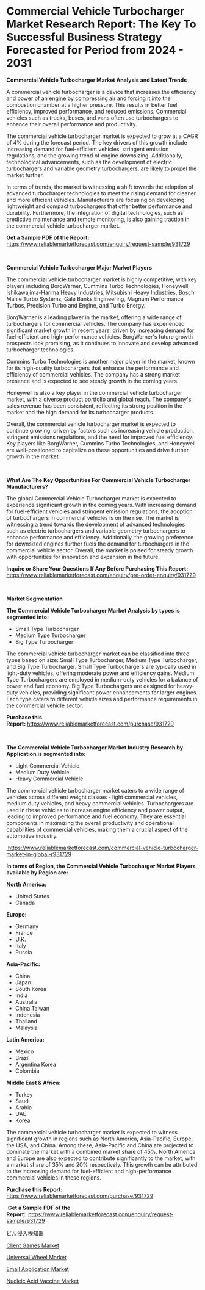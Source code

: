 <p><h1>Commercial Vehicle Turbocharger Market Research Report: The Key To Successful Business Strategy Forecasted for Period from 2024 - 2031</h1></p><p><strong>Commercial Vehicle Turbocharger Market Analysis and Latest Trends</strong></p>
<p><p>A commercial vehicle turbocharger is a device that increases the efficiency and power of an engine by compressing air and forcing it into the combustion chamber at a higher pressure. This results in better fuel efficiency, improved performance, and reduced emissions. Commercial vehicles such as trucks, buses, and vans often use turbochargers to enhance their overall performance and productivity.</p><p>The commercial vehicle turbocharger market is expected to grow at a CAGR of 4% during the forecast period. The key drivers of this growth include increasing demand for fuel-efficient vehicles, stringent emission regulations, and the growing trend of engine downsizing. Additionally, technological advancements, such as the development of electric turbochargers and variable geometry turbochargers, are likely to propel the market further.</p><p>In terms of trends, the market is witnessing a shift towards the adoption of advanced turbocharger technologies to meet the rising demand for cleaner and more efficient vehicles. Manufacturers are focusing on developing lightweight and compact turbochargers that offer better performance and durability. Furthermore, the integration of digital technologies, such as predictive maintenance and remote monitoring, is also gaining traction in the commercial vehicle turbocharger market.</p></p>
<p><strong>Get a Sample PDF of the Report:&nbsp;</strong> <a href="https://www.reliablemarketforecast.com/enquiry/request-sample/931729">https://www.reliablemarketforecast.com/enquiry/request-sample/931729</a></p>
<p>&nbsp;</p>
<p><strong>Commercial Vehicle Turbocharger Major Market Players</strong></p>
<p><p>The commercial vehicle turbocharger market is highly competitive, with key players including BorgWarner, Cummins Turbo Technologies, Honeywell, Ishikawajima-Harima Heavy Industries, Mitsubishi Heavy Industries, Bosch Mahle Turbo Systems, Gale Banks Engineering, Magnum Performance Turbos, Precision Turbo and Engine, and Turbo Energy.</p><p>BorgWarner is a leading player in the market, offering a wide range of turbochargers for commercial vehicles. The company has experienced significant market growth in recent years, driven by increasing demand for fuel-efficient and high-performance vehicles. BorgWarner's future growth prospects look promising, as it continues to innovate and develop advanced turbocharger technologies.</p><p>Cummins Turbo Technologies is another major player in the market, known for its high-quality turbochargers that enhance the performance and efficiency of commercial vehicles. The company has a strong market presence and is expected to see steady growth in the coming years.</p><p>Honeywell is also a key player in the commercial vehicle turbocharger market, with a diverse product portfolio and global reach. The company's sales revenue has been consistent, reflecting its strong position in the market and the high demand for its turbocharger products.</p><p>Overall, the commercial vehicle turbocharger market is expected to continue growing, driven by factors such as increasing vehicle production, stringent emissions regulations, and the need for improved fuel efficiency. Key players like BorgWarner, Cummins Turbo Technologies, and Honeywell are well-positioned to capitalize on these opportunities and drive further growth in the market.</p></p>
<p>&nbsp;</p>
<p><strong>What Are The Key Opportunities For Commercial Vehicle Turbocharger Manufacturers?</strong></p>
<p><p>The global Commercial Vehicle Turbocharger market is expected to experience significant growth in the coming years. With increasing demand for fuel-efficient vehicles and stringent emission regulations, the adoption of turbochargers in commercial vehicles is on the rise. The market is witnessing a trend towards the development of advanced technologies such as electric turbochargers and variable geometry turbochargers to enhance performance and efficiency. Additionally, the growing preference for downsized engines further fuels the demand for turbochargers in the commercial vehicle sector. Overall, the market is poised for steady growth with opportunities for innovation and expansion in the future.</p></p>
<p><strong>Inquire or Share Your Questions If Any Before Purchasing This Report:</strong> <a href="https://www.reliablemarketforecast.com/enquiry/pre-order-enquiry/931729">https://www.reliablemarketforecast.com/enquiry/pre-order-enquiry/931729</a></p>
<p>&nbsp;</p>
<p><strong>Market Segmentation</strong></p>
<p><strong>The Commercial Vehicle Turbocharger Market Analysis by types is segmented into:</strong></p>
<p><ul><li>Small Type Turbocharger</li><li>Medium Type Turbocharger</li><li>Big Type Turbocharger</li></ul></p>
<p><p>The commercial vehicle turbocharger market can be classified into three types based on size: Small Type Turbocharger, Medium Type Turbocharger, and Big Type Turbocharger. Small Type Turbochargers are typically used in light-duty vehicles, offering moderate power and efficiency gains. Medium Type Turbochargers are employed in medium-duty vehicles for a balance of power and fuel economy. Big Type Turbochargers are designed for heavy-duty vehicles, providing significant power enhancements for larger engines. Each type caters to different vehicle sizes and performance requirements in the commercial vehicle sector.</p></p>
<p><strong>Purchase this Report:&nbsp;</strong><a href="https://www.reliablemarketforecast.com/purchase/931729">https://www.reliablemarketforecast.com/purchase/931729</a></p>
<p>&nbsp;</p>
<p><strong>The Commercial Vehicle Turbocharger Market Industry Research by Application is segmented into:</strong></p>
<p><ul><li>Light Commercial Vehicle</li><li>Medium Duty Vehicle</li><li>Heavy Commercial Vehicle</li></ul></p>
<p><p>The commercial vehicle turbocharger market caters to a wide range of vehicles across different weight classes - light commercial vehicles, medium duty vehicles, and heavy commercial vehicles. Turbochargers are used in these vehicles to increase engine efficiency and power output, leading to improved performance and fuel economy. They are essential components in maximizing the overall productivity and operational capabilities of commercial vehicles, making them a crucial aspect of the automotive industry.</p></p>
<p><a href="https://www.reliablemarketforecast.com/commercial-vehicle-turbocharger-market-in-global-r931729">&nbsp;https://www.reliablemarketforecast.com/commercial-vehicle-turbocharger-market-in-global-r931729</a></p>
<p><strong>In terms of Region, the Commercial Vehicle Turbocharger Market Players available by Region are:</strong></p>
<p>
    <p> <strong> North America: </strong>
        <ul>
            <li>United States</li>
            <li>Canada</li>
        </ul>
        </p> 
    <p> <strong> Europe: </strong>
        <ul>
            <li>Germany</li>
            <li>France</li>
            <li>U.K.</li>
            <li>Italy</li>
            <li>Russia</li>
        </ul>
        </p> 
    <p> <strong> Asia-Pacific: </strong>
        <ul>
            <li>China</li>
            <li>Japan</li>
            <li>South Korea</li>
            <li>India</li>
            <li>Australia</li>
            <li>China Taiwan</li>
            <li>Indonesia</li>
            <li>Thailand</li>
            <li>Malaysia</li>
        </ul>
        </p> 
    <p> <strong> Latin America: </strong>
        <ul>
            <li>Mexico</li>
            <li>Brazil</li>
            <li>Argentina Korea</li>
            <li>Colombia</li>
        </ul>
        </p> 
    <p> <strong> Middle East & Africa: </strong>
        <ul>
            <li>Turkey</li>
            <li>Saudi</li>
            <li>Arabia</li>
            <li>UAE</li>
            <li>Korea</li>
        </ul>
    </p>
    </p>
<p><p>The commercial vehicle turbocharger market is expected to witness significant growth in regions such as North America, Asia-Pacific, Europe, the USA, and China. Among these, Asia-Pacific and China are projected to dominate the market with a combined market share of 45%. North America and Europe are also expected to contribute significantly to the market, with a market share of 35% and 20% respectively. This growth can be attributed to the increasing demand for fuel-efficient and high-performance commercial vehicles in these regions.</p></p>
<p><strong>Purchase this Report: </strong><a href="https://www.reliablemarketforecast.com/purchase/931729">https://www.reliablemarketforecast.com/purchase/931729</a></p>
<p>&nbsp;<strong>Get a Sample PDF of the Report:&nbsp;&nbsp;</strong><a href="https://www.reliablemarketforecast.com/enquiry/request-sample/931729">https://www.reliablemarketforecast.com/enquiry/request-sample/931729</a></p>
<p><strong></strong></p>
<p><p><a href="https://medium.com/@mk4cronn/%E6%AC%A1%E3%81%AE%E6%96%87%E3%82%92%E6%97%A5%E6%9C%AC%E8%AA%9E%E3%81%AB%E7%BF%BB%E8%A8%B3%E3%81%99%E3%82%8B%E3%81%A8-%E5%BB%BA%E7%89%A9%E5%85%A5%E3%82%8A%E5%8F%A3%E6%A4%9C%E5%87%BA%E5%99%A8%E5%B8%82%E5%A0%B4%E5%8B%95%E5%90%91-%E5%BB%BA%E7%89%A9%E5%85%A5%E3%82%8A%E5%8F%A3%E6%A4%9C%E5%87%BA%E5%99%A8%E5%B8%82%E5%A0%B4%E3%81%AE%E8%A6%8B%E9%80%9A%E3%81%97%E3%81%A8%E4%BA%88%E6%B8%AC%E5%88%86%E6%9E%90-2024%E5%B9%B4-2031%E5%B9%B4-f21e52362003">ビル侵入検知器</a></p><p><a href="https://medium.com/@omamuller/client-games-industry-analysis-report-its-market-size-growing-with-a-cagr-of-14-4-26d62b68c98b">Client Games Market</a></p><p><a href="https://medium.com/@rosslarkin2012/insights-into-universal-wheel-market-share-and-competitive-landscape-for-period-from-2024-to-2031-2f7cf03075f0">Universal Wheel Market</a></p><p><a href="https://medium.com/@clairhane_9803/email-application-market-size-share-competitive-landscape-and-trend-analysis-report-by-type-by-37c12cbc2136">Email Application Market</a></p><p><a href="https://medium.com/@samirmayert184/global-nucleic-acid-vaccine-market-share-and-growth-opportunities-and-market-size-growing-with-a-3998129b591f">Nucleic Acid Vaccine Market</a></p></p>